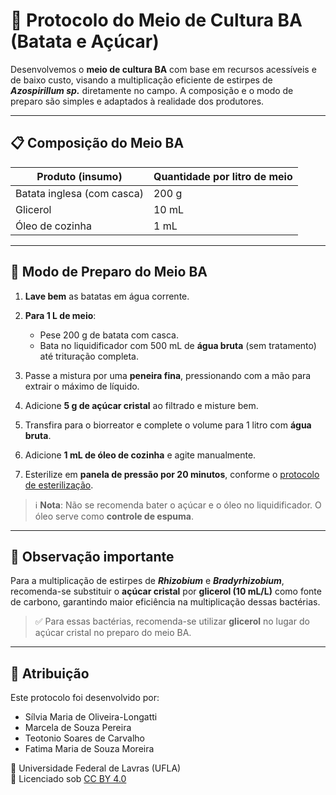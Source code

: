 # 🥔 Protocolo do Meio de Cultura BA (Batata e Açúcar)

Desenvolvemos o **meio de cultura BA** com base em recursos acessíveis e de baixo custo, visando a multiplicação eficiente de estirpes de ***Azospirillum sp.*** diretamente no campo. A composição e o modo de preparo são simples e adaptados à realidade dos produtores.

---

## 📋 Composição do Meio BA

| Produto (insumo)    | Quantidade por litro de meio |
|---------------------|------------------------------|
| Batata inglesa (com casca) | 200 g                      |
| Glicerol        | 10 mL                           |
| Óleo de cozinha      | 1 mL                         |

---

## 🧪 Modo de Preparo do Meio BA

1. **Lave bem** as batatas em água corrente.
2. **Para 1 L de meio**:
   - Pese 200 g de batata com casca.
   - Bata no liquidificador com 500 mL de **água bruta** (sem tratamento) até trituração completa.
3. Passe a mistura por uma **peneira fina**, pressionando com a mão para extrair o máximo de líquido.
4. Adicione **5 g de açúcar cristal** ao filtrado e misture bem.
5. Transfira para o biorreator e complete o volume para 1 litro com **água bruta**.
6. Adicione **1 mL de óleo de cozinha** e agite manualmente.
7. Esterilize em **panela de pressão por 20 minutos**, conforme o [protocolo de esterilização](https://github.com/teodecarvalho/BiorreatorPopular/blob/main/esteriliza%C3%A7%C3%A3o.md).

   > 

> ℹ️ **Nota**: Não se recomenda bater o açúcar e o óleo no liquidificador. O óleo serve como **controle de espuma**.

---

## 🔁 Observação importante

Para a multiplicação de estirpes de **_Rhizobium_** e **_Bradyrhizobium_**, recomenda-se substituir o **açúcar cristal** por **glicerol (10 mL/L)** como fonte de carbono, garantindo maior eficiência na multiplicação dessas bactérias.
> ✅ Para essas bactérias, recomenda-se utilizar **glicerol** no lugar do açúcar cristal no preparo do meio BA.

---

## 🧾 Atribuição

Este protocolo foi desenvolvido por:

- Sílvia Maria de Oliveira-Longatti  
- Marcela de Souza Pereira  
- Teotonio Soares de Carvalho  
- Fatima Maria de Souza Moreira  

📍 Universidade Federal de Lavras (UFLA)  
📜 Licenciado sob [CC BY 4.0](https://creativecommons.org/licenses/by/4.0/deed.pt_BR)
